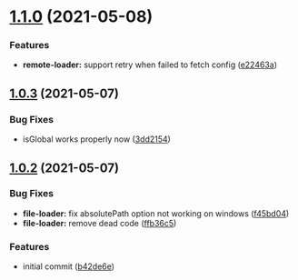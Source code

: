 # [1.1.0](https://github.com/Nikaple/nest-typed-config/compare/1.0.3...1.1.0) (2021-05-08)


### Features

* **remote-loader:** support retry when failed to fetch config ([e22463a](https://github.com/Nikaple/nest-typed-config/commit/e22463a160d0b0ba926c7466609fc10ad470bdce))

## [1.0.3](https://github.com/Nikaple/nest-typed-config/compare/1.0.2...1.0.3) (2021-05-07)


### Bug Fixes

* isGlobal works properly now ([3dd2154](https://github.com/Nikaple/nest-typed-config/commit/3dd2154d2a93e96bad79894d3dfa9fcf77e6e6bd))

## [1.0.2](https://github.com/Nikaple/nest-typed-config/compare/1.0.2...1.0.3) (2021-05-07)


### Bug Fixes

* **file-loader:** fix absolutePath option not working on windows ([f45bd04](https://github.com/Nikaple/nest-typed-config/commit/f45bd0454614c2695f14c14adfea0cae578282ac))
* **file-loader:** remove dead code ([ffb36c5](https://github.com/Nikaple/nest-typed-config/commit/ffb36c5b7b5c6b6d932ce7ef0546033bb7e0d118))


### Features

* initial commit ([b42de6e](https://github.com/Nikaple/nest-typed-config/commit/b42de6edfc6f569b107b52ce8e1575b4d12b0883))

